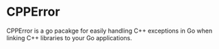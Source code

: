 # CPPError

CPPError is a go pacakge for easily handling C++ exceptions in Go when linking C++ libraries to your Go applications.




